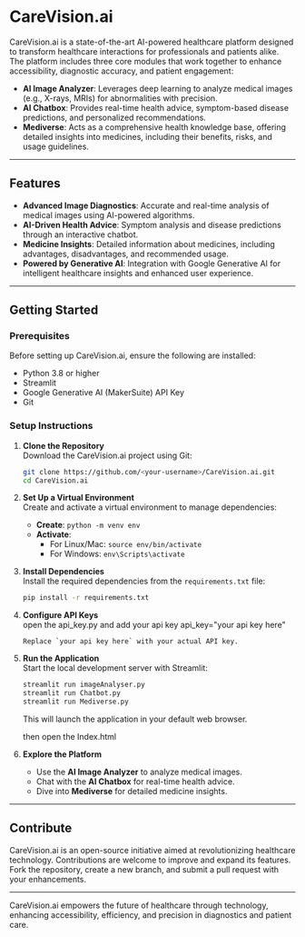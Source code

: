 # CareVision.ai

CareVision.ai is a state-of-the-art AI-powered healthcare platform designed to transform healthcare interactions for professionals and patients alike. The platform includes three core modules that work together to enhance accessibility, diagnostic accuracy, and patient engagement:

- **AI Image Analyzer**: Leverages deep learning to analyze medical images (e.g., X-rays, MRIs) for abnormalities with precision.  
- **AI Chatbox**: Provides real-time health advice, symptom-based disease predictions, and personalized recommendations.  
- **Mediverse**: Acts as a comprehensive health knowledge base, offering detailed insights into medicines, including their benefits, risks, and usage guidelines.

---

## Features

- **Advanced Image Diagnostics**: Accurate and real-time analysis of medical images using AI-powered algorithms.  
- **AI-Driven Health Advice**: Symptom analysis and disease predictions through an interactive chatbot.  
- **Medicine Insights**: Detailed information about medicines, including advantages, disadvantages, and recommended usage.  
- **Powered by Generative AI**: Integration with Google Generative AI for intelligent healthcare insights and enhanced user experience.

---

## Getting Started

### **Prerequisites**  

Before setting up CareVision.ai, ensure the following are installed:  
- Python 3.8 or higher  
- Streamlit  
- Google Generative AI (MakerSuite) API Key  
- Git  

### **Setup Instructions**

1. **Clone the Repository**  
   Download the CareVision.ai project using Git:  
   ```bash
   git clone https://github.com/<your-username>/CareVision.ai.git
   cd CareVision.ai
   ```

2. **Set Up a Virtual Environment**  
   Create and activate a virtual environment to manage dependencies:  
   - **Create**: `python -m venv env`  
   - **Activate**:  
     - For Linux/Mac: `source env/bin/activate`  
     - For Windows: `env\Scripts\activate`  

3. **Install Dependencies**  
   Install the required dependencies from the `requirements.txt` file:  
   ```bash
   pip install -r requirements.txt
   ```

4. **Configure API Keys**  
   open the api_key.py and add your api key
   api_key="your api key here"
   ```
   Replace `your api key here` with your actual API key.

5. **Run the Application**  
   Start the local development server with Streamlit:  
   ```bash
   streamlit run imageAnalyser.py
   streamlit run Chatbot.py
   streamlit run Mediverse.py
   ```  
   This will launch the application in your default web browser.

   then open the Index.html

7. **Explore the Platform**  
   - Use the **AI Image Analyzer** to analyze medical images.  
   - Chat with the **AI Chatbox** for real-time health advice.  
   - Dive into **Mediverse** for detailed medicine insights.

---

## **Contribute**  
CareVision.ai is an open-source initiative aimed at revolutionizing healthcare technology. Contributions are welcome to improve and expand its features. Fork the repository, create a new branch, and submit a pull request with your enhancements.

--- 

CareVision.ai empowers the future of healthcare through technology, enhancing accessibility, efficiency, and precision in diagnostics and patient care.
